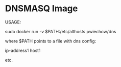 DNSMASQ Image
====

USAGE:

sudo docker run -v $PATH:/etc/althosts pwiechow/dns

where $PATH points to a file with dns config:

ip-address1 host1

etc.

